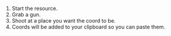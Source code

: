1. Start the resource.
2. Grab a gun.
3. Shoot at a place you want the coord to be.
4. Coords will be added to your clipboard so you can paste them.